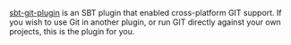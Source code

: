 [sbt-git-plugin](http://github.com/sbt/sbt-git-plugin) is an SBT plugin that enabled cross-platform GIT support.  If you wish to use Git in another plugin, or run GIT directly against your own projects, this is the plugin for you.
